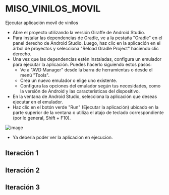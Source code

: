 # MISO_VINILOS_MOVIL
Ejecutar aplicación movil de vinilos
- Abre el proyecto utilizando la versión Giraffe de Android Studio.
- Para instalar las dependencias de Gradle, ve a la pestaña "Gradle" en el panel derecho de Android Studio. Luego, haz clic en la aplicación en el árbol de proyectos y selecciona "Reload Gradle Project" haciendo clic derecho.
- Una vez que las dependencias estén instaladas, configura un emulador para ejecutar la aplicación. Puedes hacerlo siguiendo estos pasos:
  - Ve a "AVD Manager" desde la barra de herramientas o desde el menú "Tools".
  - Crea un nuevo emulador o elige uno existente.
  - Configura las opciones del emulador según tus necesidades, como la versión de Android y las características del dispositivo.
- En la ventana de Android Studio, selecciona la aplicación que deseas ejecutar en el emulador.
- Haz clic en el botón verde "Run" (Ejecutar la aplicación) ubicado en la parte superior de la ventana o utiliza el atajo de teclado correspondiente (por lo general, Shift + F10).
  
![image](https://github.com/MISO-App-Moviles/MISO_VINILOS_MOVIL/assets/124009412/1e1c7416-d58d-4b77-8251-d455772bd5f2)
- Ya deberia poder ver la aplicacion en ejecucion. 
## Iteración 1

## Iteración 2

## Iteración 3
